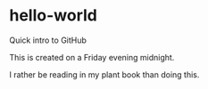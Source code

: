 # hello-world
Quick intro to GitHub


This is created on a Friday evening midnight.

I rather be reading in my plant book than doing this.
